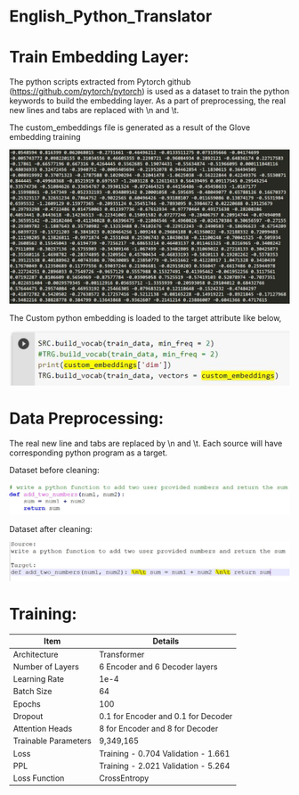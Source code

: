 # English_Python_Translator

# Train Embedding Layer:

The python scripts extracted from Pytorch github (https://github.com/pytorch/pytorch) is used as a dataset to train the python keywords to build the embedding layer. As a part of preprocessing, the real new lines and tabs are replaced with \n and \t.

The custom_embeddings file is generated as a result of the Glove embedding training

![alt text](https://github.com/bala1802/English_Python_Translator/blob/main/Images/Embedding_Image01.JPG)


The Custom python embedding is loaded to the target attribute like below,

![alt text](https://github.com/bala1802/English_Python_Translator/blob/main/Images/Load_Custom_Embeddings_Image02.JPG)

# Data Preprocessing:

The real new line and tabs are replaced by \n and \t. Each source will have corresponding python program as a target.

Dataset before cleaning:

![alt text](https://github.com/bala1802/English_Python_Translator/blob/main/Images/Sample_SRC_TRG_Image03.JPG)

Dataset after cleaning:

![alt text](https://github.com/bala1802/English_Python_Translator/blob/main/Images/After_Cleaning_Image04.JPG)

# Training:

| Item  | Details |
| ------------- | ------------- |
| Architecture  | Transformer  |
| Number of Layers  | 6 Encoder and 6 Decoder layers  |
| Learning Rate  |  1e-4 |
| Batch Size  |  64 |
| Epochs  |  100 |
| Dropout  | 0.1 for Encoder and 0.1 for Decoder  |
| Attention Heads  | 8 for Encoder and 8 for Decoder  |
| Trainable Parameters  |  9,349,165 |
| Loss  | Training - 0.704 Validation - 1.661  |
| PPL  | Training - 2.021 Validation - 5.264  |
| Loss Function  | CrossEntropy  |


